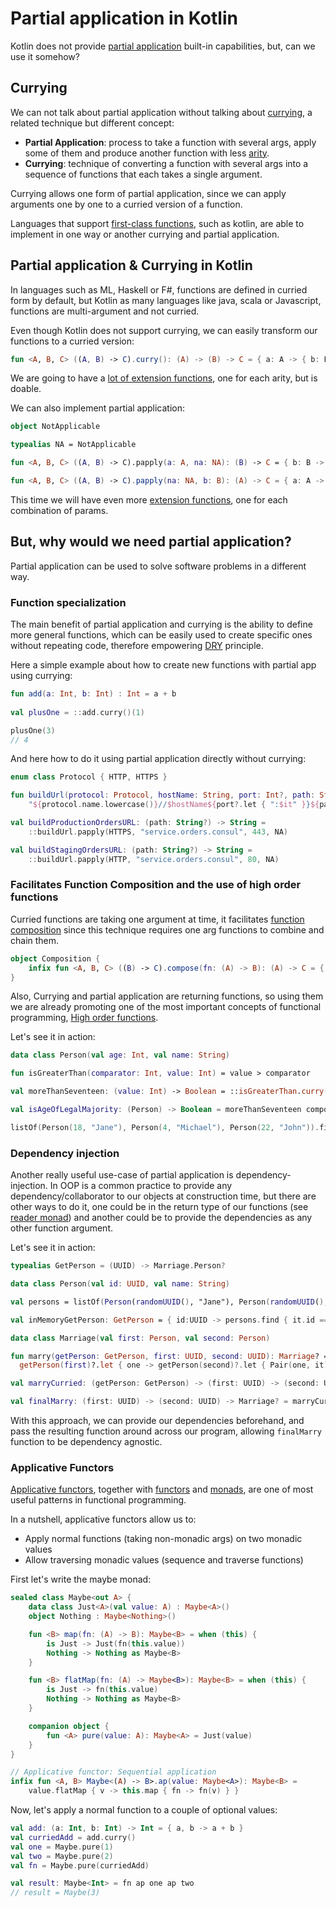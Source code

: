 # Partial application in Kotlin

Kotlin does not provide [partial application](https://en.wikipedia.org/wiki/Partial_application) built-in capabilities, but, can
we use it somehow?

## Currying

We can not talk about partial application without talking about [currying](https://en.wikipedia.org/wiki/Currying), a
related technique but different concept:

- **Partial Application**: process to take a function with several args, apply some of them and produce another function
  with less [arity](https://en.wikipedia.org/wiki/Arity).
- **Currying**: technique of converting a function with several args into a sequence of functions that each takes a
  single argument.

Currying allows one form of partial application, since we can apply arguments one by one to a curried version of a
function.

Languages that support [first-class functions](https://en.wikipedia.org/wiki/First-class_function), such as kotlin, are able 
to implement in one way or another currying and partial application.

## Partial application & Currying in Kotlin

In languages such as ML, Haskell or F#, functions are defined in curried form by default, but Kotlin as many languages
like java, scala or Javascript, functions are multi-argument and not curried.

Even though Kotlin does not support currying, we can easily transform our functions to a curried version:

```kotlin
fun <A, B, C> ((A, B) -> C).curry(): (A) -> (B) -> C = { a: A -> { b: B -> this(a, b) } }
```

We are going to have a [lot of extension functions](src/main/kotlin/com/partialapp/Currying.kt), one for each arity, but
is doable.

We can also implement partial application:

```kotlin
object NotApplicable

typealias NA = NotApplicable

fun <A, B, C> ((A, B) -> C).papply(a: A, na: NA): (B) -> C = { b: B -> this(a, b) }

fun <A, B, C> ((A, B) -> C).papply(na: NA, b: B): (A) -> C = { a: A -> this(a, b) }
```

This time we will have even more [extension functions](src/main/kotlin/com/partialapp/PartialApplication.kt), one for each combination of params.

## But, why would we need partial application?

Partial application can be used to solve software problems in a different way.

### Function specialization

The main benefit of partial application and currying is the ability to define more general functions, which can be easily 
used to create specific ones without repeating code, therefore empowering [DRY](https://en.wikipedia.org/wiki/Don%27t_repeat_yourself) principle.

Here a simple example about how to create new functions with partial app using currying:
```kotlin
fun add(a: Int, b: Int) : Int = a + b
 
val plusOne = ::add.curry()(1)

plusOne(3)
// 4
```

And here how to do it using partial application directly without currying:
```kotlin
enum class Protocol { HTTP, HTTPS }

fun buildUrl(protocol: Protocol, hostName: String, port: Int?, path: String?): String =
    "${protocol.name.lowercase()}//$hostName${port?.let { ":$it" }}${path?.let { "/$path" }}"

val buildProductionOrdersURL: (path: String?) -> String =
    ::buildUrl.papply(HTTPS, "service.orders.consul", 443, NA)

val buildStagingOrdersURL: (path: String?) -> String =
    ::buildUrl.papply(HTTP, "service.orders.consul", 80, NA)
```

### Facilitates Function Composition and the use of high order functions

Curried functions are taking one argument at time, it facilitates [function composition](https://en.wikipedia.org/wiki/Function_composition)
 since this technique requires one arg functions to combine and chain them.
```kotlin
object Composition {
    infix fun <A, B, C> ((B) -> C).compose(fn: (A) -> B): (A) -> C = { a: A -> this(fn(a)) }
}
```

Also, Currying and partial application are returning functions, so using them we are already promoting one of the most important 
concepts of functional programming, [High order functions](https://en.wikipedia.org/wiki/Higher-order_function).

Let's see it in action:
```kotlin
data class Person(val age: Int, val name: String)

fun isGreaterThan(comparator: Int, value: Int) = value > comparator

val moreThanSeventeen: (value: Int) -> Boolean = ::isGreaterThan.curry()(17)

val isAgeOfLegalMajority: (Person) -> Boolean = moreThanSeventeen compose Person::age

listOf(Person(18, "Jane"), Person(4, "Michael"), Person(22, "John")).filter(isAgeOfLegalMajority)
```

### Dependency injection

Another really useful use-case of partial application is dependency-injection. In OOP is a common practice to provide any 
dependency/collaborator to our objects at construction time, but there are other ways to do it, one could be in the return 
type of our functions (see [reader monad](https://hackage.haskell.org/package/mtl-2.2.2/docs/Control-Monad-Reader.html)) and 
another could be to provide the dependencies as any other function argument.

Let's see it in action:
```kotlin
typealias GetPerson = (UUID) -> Marriage.Person?

data class Person(val id: UUID, val name: String)

val persons = listOf(Person(randomUUID(), "Jane"), Person(randomUUID(), "Mary"))

val inMemoryGetPerson: GetPerson = { id:UUID -> persons.find { it.id == id } }

data class Marriage(val first: Person, val second: Person)

fun marry(getPerson: GetPerson, first: UUID, second: UUID): Marriage? =
  getPerson(first)?.let { one -> getPerson(second)?.let { Pair(one, it) }?.let { Marriage(it.first, it.second) } }

val marryCurried: (getPerson: GetPerson) -> (first: UUID) -> (second: UUID) -> Marriage? = ::marry.curry()

val finalMarry: (first: UUID) -> (second: UUID) -> Marriage? = marryCurried(inMemoryGetPerson)
```
With this approach, we can provide our dependencies beforehand, and pass the resulting function around across our program, 
allowing `finalMarry` function to be dependency agnostic.

### Applicative Functors

[Applicative functors](https://en.wikipedia.org/wiki/Applicative_functor), together with [functors](https://en.wikipedia.org/wiki/Functor_(functional_programming)) and [monads](https://en.wikipedia.org/wiki/Monad_(functional_programming)), are one of
most useful patterns in functional programming.

In a nutshell, applicative functors allow us to:
- Apply normal functions (taking non-monadic args) on two monadic values
- Allow traversing monadic values (sequence and traverse functions)

First let's write the maybe monad:
```kotlin
sealed class Maybe<out A> {
    data class Just<A>(val value: A) : Maybe<A>()
    object Nothing : Maybe<Nothing>()

    fun <B> map(fn: (A) -> B): Maybe<B> = when (this) {
        is Just -> Just(fn(this.value))
        Nothing -> Nothing as Maybe<B>
    }

    fun <B> flatMap(fn: (A) -> Maybe<B>): Maybe<B> = when (this) {
        is Just -> fn(this.value)
        Nothing -> Nothing as Maybe<B>
    }

    companion object {
        fun <A> pure(value: A): Maybe<A> = Just(value)
    }
}

// Applicative functor: Sequential application
infix fun <A, B> Maybe<(A) -> B>.ap(value: Maybe<A>): Maybe<B> =
    value.flatMap { v -> this.map { fn -> fn(v) } }
```

Now, let's apply a normal function to a couple of optional values:
```kotlin
val add: (a: Int, b: Int) -> Int = { a, b -> a + b }
val curriedAdd = add.curry()
val one = Maybe.pure(1)
val two = Maybe.pure(2)
val fn = Maybe.pure(curriedAdd)

val result: Maybe<Int> = fn ap one ap two
// result = Maybe(3)
```
